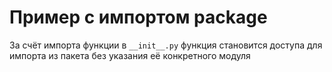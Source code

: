 # Пример с импортом package

За счёт импорта функции в `__init__.py` функция становится доступа для импорта из пакета без указания её конкретного модуля

